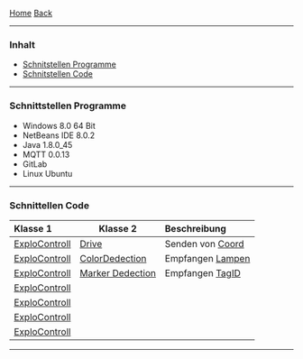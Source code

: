 [Home](home) [Back](KonzeptFL)  

----------

### Inhalt ###
- <a href="#sp">Schnitstellen Programme</a>
- <a href="#sc">Schnitstellen Code</a>

----------

### <a name="sp">Schnittstellen Programme</a> ###

- Windows 8.0 64 Bit  
- NetBeans IDE 8.0.2  
- Java 1.8.0_45  
- MQTT 0.0.13  
- GitLab  
- Linux Ubuntu


----------

### <a name="sc">Schnittellen Code</a> ###


| Klasse 1| Klasse 2| Beschreibung|  
| :------- | --- | :---- |
| [ExploControll](ExploControll)| [Drive](Drive)| Senden von [Coord](Coord)|
| [ExploControll](ExploControll)| [ColorDedection](ColorDetection)| Empfangen [Lampen](Lamps)|
| [ExploControll](ExploControll)| [Marker Dedection](Markerdetection_Markercoordinates)| Empfangen [TagID]()|
| [ExploControll](ExploControll)|||
| [ExploControll](ExploControll)|||
| [ExploControll](ExploControll)|||
| [ExploControll](ExploControll)|||


----------